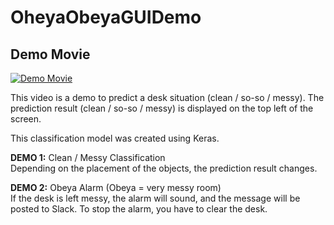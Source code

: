 # OheyaObeyaGUIDemo

## Demo Movie
[![Demo Movie](http://img.youtube.com/vi/Pub1_Nes1tM/0.jpg)](http://www.youtube.com/watch?v=Pub1_Nes1tM)

This video is a demo to predict a desk situation (clean / so-so / messy). The prediction result (clean / so-so / messy) is displayed on the top left of the screen.

This classification model was created using Keras.  

**DEMO 1:** Clean / Messy Classification   
Depending on the placement of the objects, the prediction result changes.

**DEMO 2:** Obeya Alarm (Obeya = very messy room)   
If the desk is left messy, the alarm will sound, and the message will be posted to Slack.
To stop the alarm, you have to clear the desk.
